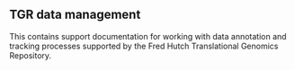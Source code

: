 ## TGR data management
This contains support documentation for working with data annotation and tracking processes supported by the Fred Hutch Translational Genomics Repository.  